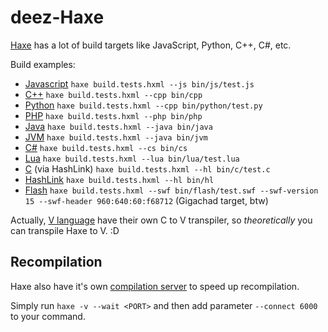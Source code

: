 # deez-Haxe

[Haxe](https://haxe.org/) has a lot of build targets like JavaScript, Python, C++, C#, etc.

Build examples:

- [Javascript](https://haxe.org/manual/target-javascript.html) `haxe build.tests.hxml --js bin/js/test.js`
- [C++](https://haxe.org/manual/target-cpp.html) `haxe build.tests.hxml --cpp bin/cpp`
- [Python](https://haxe.org/manual/target-python.html) `haxe build.tests.hxml --cpp bin/python/test.py`
- [PHP](https://haxe.org/manual/target-php.html) `haxe build.tests.hxml --php bin/php`
- [Java](https://haxe.org/manual/target-java.html) `haxe build.tests.hxml --java bin/java`
- [JVM](https://haxe.org/manual/target-jvm.html) `haxe build.tests.hxml --java bin/jvm`
- [C#](https://haxe.org/manual/target-cs.html) `haxe build.tests.hxml --cs bin/cs`
- [Lua](https://haxe.org/manual/target-lua.html) `haxe build.tests.hxml --lua bin/lua/test.lua`
- [C](https://haxe.org/manual/target-hl-c-compilation.html) (via HashLink) `haxe build.tests.hxml --hl bin/c/test.c`
- [HashLink](https://haxe.org/manual/target-hl-getting-started.html) `haxe build.tests.hxml --hl bin/hl`
- [Flash](https://haxe.org/manual/target-flash.html) `haxe build.tests.hxml --swf bin/flash/test.swf --swf-version 15 --swf-header 960:640:60:f68712` (Gigachad target, btw)

Actually, [V language](https://vlang.io/) have their own C to V transpiler, so _theoretically_ you can transpile Haxe to V. :D

## Recompilation

Haxe also have it's own [compilation server](https://haxe.org/manual/cr-completion-server.html) to speed up recompilation.

Simply run `haxe -v --wait <PORT>` and then add parameter `--connect 6000` to your command.
